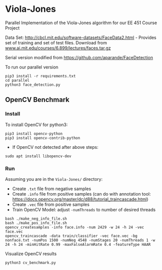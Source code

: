 # Viola-Jones
Parallel Implementation of the Viola-Jones algorithm for our EE 451 Course Project

Data Set: http://cbcl.mit.edu/software-datasets/FaceData2.html - Provides set of training and set of test files. Download from www.ai.mit.edu/courses/6.899/lectures/faces.tar.gz

Serial version modified from https://github.com/aparande/FaceDetection

To run our parallel version
```
pip3 install -r requirements.txt
cd parallel
python3 face_detection.py
```

## OpenCV Benchmark
### Install
To install OpenCV for python3:
```
pip3 install opencv-python
pip3 install opencv-contrib-python
```
* If OpenCV not detected after above steps:
```
sudo apt install libopencv-dev
```

### Run
Assuming you are in the `Viola-Jones/` directory:
* Create `.txt` file from negative samples
* Create `.info` file from positive samples (can do with annotation tool: https://docs.opencv.org/master/dc/d88/tutorial_traincascade.html)
* Create `.vec` file from positive samples
* Train OpenCV Model: adjust `-numThreads` to number of desired threads

```
bash ./make_neg_info_file.sh
bash ./make_pos_info_file.sh
opencv_createsamples -info face.info -num 2429 -w 24 -h 24 -vec face.vec
opencv_traincascade -data train/classifier -vec face.vec -bg nonface.txt -numPos 1500 -numNeg 4548 -numStages 20 -numThreads 1 -w 24 -h 24 -minHitRate 0.99 -maxFalseAlarmRate 0.4 -featureType HAAR
```

Visualize OpenCV results
```
python3 cv_benchmark.py
```